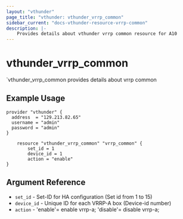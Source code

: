 ```yaml
---
layout: "vthunder"
page_title: "vthunder: vthunder_vrrp_common"
sidebar_current: "docs-vthunder-resource-vrrp-common"
description: |-
    Provides details about vthunder vrrp common resource for A10
---
```


# vthunder\_vrrp\_common

`vthunder_vrrp_common provides details about vrrp common
## Example Usage


```hcl
provider "vthunder" {
  address  = "129.213.82.65"
  username = "admin"
  password = "admin"
}

	resource "vthunder_vrrp_common" "vrrp_common" {
		set_id = 1
		device_id = 1
		action = "enable"
}
```

## Argument Reference

* `set_id` - Set-ID for HA configuration (Set id from 1 to 15)
* `device_id` - Unique ID for each VRRP-A box (Device-id number)
* `action` - 'enable'= enable vrrp-a; 'disable'= disable vrrp-a; 

